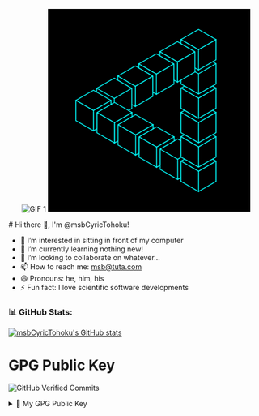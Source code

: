 <p align="center">
  <img src="https://github.com/msbCyricTohoku/msbCyricTohoku/raw/main/r2.gif" alt="GIF 1" width="400" />
  <img src="https://github.com/msbCyricTohoku/msbCyricTohoku/raw/main/r1.gif" alt="GIF 2" width="400" />
</p>
# Hi there 👋, I'm @msbCyricTohoku!

- 👀 I’m interested in sitting in front of my computer
- 🌱 I’m currently learning nothing new!
- 💞️ I’m looking to collaborate on whatever...
- 📫 How to reach me: msb@tuta.com
- 😄 Pronouns: he, him, his
- ⚡ Fun fact: I love scientific software developments

### 📊 GitHub Stats:
[![msbCyricTohoku's GitHub stats](https://github-readme-stats.vercel.app/api?username=msbCyricTohoku)](https://github.com/msbCyricTohoku/github-readme-stats)

# GPG Public Key

![GitHub Verified Commits](https://img.shields.io/badge/Commits-Signed-brightgreen)

<details>
<summary>🔑 My GPG Public Key</summary>

```text
-----BEGIN PGP PUBLIC KEY BLOCK-----

mQINBGc9Y3ABEADhnYl1Z23GQ92qwDuvQQzUXDGV1JTZlU4NY87RdiLjfd4tPXNc
BmzvkTuCoAvsjN0DdWqCOm8/KOUqmmSjWoPDm5OWhIhDBwoGv17XB98ihtj4Wv2Z
Ele0WheKm0/671LJUht+AJT+Itt5CNBumNQaSzYD1ZorUO8A3+s+gbOSAmJ1slND
L+UObimkeNCKpx9ehKE1VDKo2bQT1ZA8lCSAO6zlKkjSOiTi5SpqObXZsaCE1kEd
CMojRz9h73aFaebbi22jzRLA9LScx2pspRDdVRZmutjsV5rOfswkU+rguHMiWM13
vae+95PY1UsYt2FxlTeJWzknk388g4OwGLwLAnIAXKIDTKFsYmYX+qbkHbCh5ENb
Mb1dRS1HhI7Dny5mH2zYfecjF+a03Tfw1bbT286USxjXnn00g0UzYURYyKVsgJFm
CNL7ETwRuvxZtPXilgnfs6iOM2thH49wcbGiwA6U9ceGSifmQ4taMGaoar4EFTBs
Q60UZluqPibu1Qctwog52JmF3tqjHLSpqwdp1mXq+CSOOIvxuQ7nLT092T7AZlVN
QygQ0usO8qAgldpJHISXlNqq66ovPcQfPfG/hlvxQJ1G5wKoEej3zKWZxnsoFk2e
MGaUnm/wuBvZevkp4T1feWMV/z8HyR5uIZd8B0pS19Ke3qxSkKkIhG/lbwARAQAB
tB1CZW4gKG15a2V5bmV3KSA8bXNiQHR1dGEuY29tPokCUQQTAQgAOxYhBOJfasyT
l3cHsrgQ6xPU7KHEQoOeBQJnPWNwAhsDBQsJCAcCAiICBhUKCQgLAgQWAgMBAh4H
AheAAAoJEBPU7KHEQoOeJWoQANG7R1tNe1pyxOfKwna/t/xYiL3cXF6HZphK1cCU
ZTHWWKEPAHKDS96kFa6XJwx9IgoYIFBrUNRl+TPbzf32/aJpuNQWkLfQLosrF6Gw
2AS69NrvbJVnAzq4++CQeE6qzfUoj8M3Pf6BSjdyJsCPB6XXZzDYDYwZQlzcZPC9
0THK5PJx+8eKE7OaxFRoGi88cccZzGA69rp1n7ZwVAy/Finxxg0jg4n7tm2xZGQd
7tpz7UV4Z/biJAavBhhV4dsgCxjR603xhN/kVyUHOaLpCfr2HWE2bXlhjfnrIlHE
j6eR/CuaMgnSRqAQtSYCh+G7MtRKnTyaRski+lfr4Dwrwl34lR1nV/miGe7yLcN1
B4LiQFCHSM7TwFh/b6fsTqnVL7NHFE/VbWI2MaS+q1Yh7QDlezO9ulR4hYsxnkO4
XBJhibQS5PTu0EoUWx8/n+OAv0wilWKzsHXHb8RNs+weBnH+IarswdKC8QIJj9A3
xURZqQiLnyiyq45PKZzF4lLr18PZ3gZfgJ8MMnFJAFPVKNx1/pTPnkYdglJ/+nSI
vjYk63BRDh3edCqEvUD9PVoItud8aEsn1Vi0B42PbxxVCaPhLlW1OGF/WLD9Odkg
M+lsCtUpQwGSOeUVCS6Qnac2cN8a/1XUFEa5PP7ujslJlBzH34oKPEiTOQhxBcwC
cOH9uQINBGc9Y3ABEADczObW3jZDq30ZEQYvuf4dUV53Eo9eTfUcnngua7TkozD6
oi/wMztYtKHIL01O5wykMIZZAA1dh9DG5DupviiVLxKiIJMSDhCv6TVy8FcDc3Ol
Vfcj5o1RVmdenP3KSs4yP4uXFz65xpEEQFCgmtXq3B8TdAVrySKxToBVMy5OmKhC
oT60LiN93pbJ8U0fgyySy3YASQeqsTogqxRL2OfYXm22LjGjFiEHjKERvLjmNbmV
KpCTS+hvyY0y7DA6KTg8AbUFJ1tKkQJtAwRyo6JbcInoobOXshWdh3FhsUpqX4Mu
a8WqQ0SNlpT3aMqr1ej/aHLgZbtR8Ew8397Fy4VAA6zI4Bu95RatDCLxr//NJZ5G
IKAHhgXAPmob9wz559cNbRaFHJx1oelohN9G1uIDsOcDCDQpPb7qknqs3cZpcBpb
V+Zz8CMVB478KClpcIZKC/j44+S4PiLhSNcTBRXLvHKL2y3ILKiPlqAN+nX94fBm
o0TdfDcooKWaIcJ/YFoi1+6Sjkr3Oz1Pr/lfqY+hkLoCTJ4szHTarAFXvl834aU0
+5z7umxvfQ1AvpJtKu33HOwksVdrWRekxTY7CZXRA2D0ryCNnzuu4+7YutMkomkO
iVEuMtlYlUFUZW8vFUOGSTBTKbR7TJXkEuBamLbWkYmHx7cyZyK45HkKjjz0gwAR
AQABiQI2BBgBCAAgFiEE4l9qzJOXdweyuBDrE9TsocRCg54FAmc9Y3ACGwwACgkQ
E9TsocRCg54+fw//TKLhXZyjIRuJDZsC3//MUzdo2AH54Z6ICZk3qmyd9evLhNM1
2t2Cv2EKl0qcZptrvIv4vGfkY+CtrqFXqio8aoZfe9pwoRQ7ubKPY8P9jCzNKYS9
aLXFltM2TSln4lAQHx+qlV1bTfSQjudgyEpdB57E/l95Wey+KSI1K7YgVsZjL77F
xEEJOpTXBVV+bjxE1DmdiKs9tYsNbL6A3886qOPIEVPXb2woO/tHoCYrdEPm7XPZ
Oa8K9+269AyoMRW7UVlJ9/6lHuyrc61YyfucGobk2VGxlpyIJPQlDiDJ5x69fp6X
A3IGAiKZdRY8L/rFIsHzWFnfTqYYcEvtu7Qymg3ldogpSNrp1LMq2O6JHv/Z8L8w
mnoUrqHPA4aWK9LggcVSpOPfs0YW5AlKYJdQBV1PFqPX91pb9ocbixw5G+v1sDPt
JEQ5tKKRifGRqLkXGqdKwKX44NibPGiEpD/2zkQ87B6XKSrRVGAvBJczqbdj2d64
FKIA+7AwFA85uYySvt+73EAC3RbUlkFJtVhsSVbG1V/AjuEeArJuYqSgfXIAlLZw
sqZPMNXguZSG3xaWeHye1oh6BEqxBvSsD/V/QEo0UFxC41ucS8CtlNncSqbrlaOP
g7Ih5gLF6ewbRcHSAykymSdVNH8+zmgI3fCzyckGA8McvWmq4xMJPThfIb8=
=pE+I
-----END PGP PUBLIC KEY BLOCK-----

